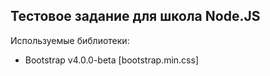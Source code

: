 ## Тестовое задание для школа Node.JS

Используемые библиотеки:
- Bootstrap v4.0.0-beta [bootstrap.min.css]
